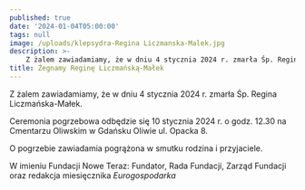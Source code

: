 ```yaml
---
published: true
date: '2024-01-04T05:00:00'
tags: null
image: /uploads/klepsydra-Regina Liczmanska-Malek.jpg
description: >-
    Z żalem zawiadamiamy, że w dniu 4 stycznia 2024 r. zmarła Śp. Regina Liczmańska-Małek.
title: Żegnamy Reginę Liczmańską-Małek
---
```


Z żalem zawiadamiamy, że w dniu 4 stycznia 2024 r. zmarła Śp. Regina Liczmańska-Małek.

Ceremonia pogrzebowa odbędzie się 10 stycznia 2024 r. o godz. 12.30 na Cmentarzu Oliwskim w Gdańsku Oliwie ul. Opacka 8.

O pogrzebie zawiadamia pogrążona w smutku rodzina i przyjaciele.

W imieniu Fundacji Nowe Teraz: Fundator, Rada Fundacji, Zarząd Fundacji oraz redakcja miesięcznika *Eurogospodarka*



